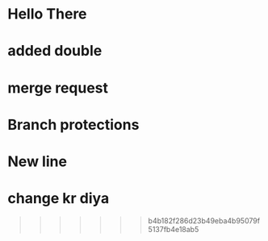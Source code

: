 # Hello There
# added double
# merge request	
# Branch protections
# New line
# change kr diya
>>>>>>> b4b182f286d23b49eba4b95079f5137fb4e18ab5
